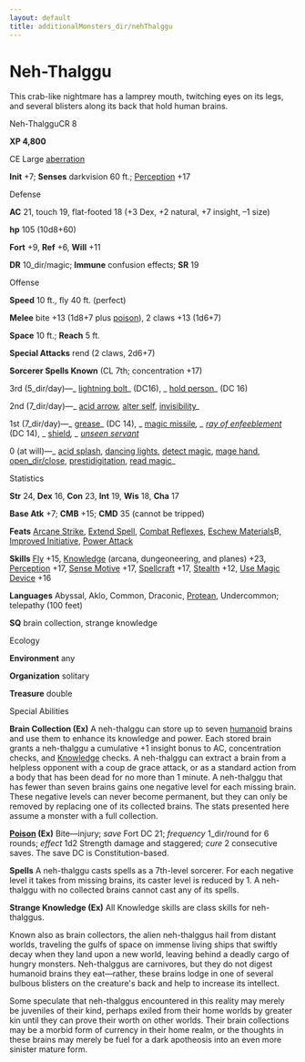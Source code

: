 ```yaml
---
layout: default
title: additionalMonsters_dir/nehThalggu
---
```

# Neh-Thalggu

This crab-like nightmare has a lamprey mouth, twitching eyes on its legs, and several blisters along its back that hold human brains.

Neh-ThalgguCR 8

**XP 4,800**

CE Large [aberration](../monsters_dir/creatureTypes#_aberration)

**Init** +7; **Senses** darkvision 60 ft.; [Perception](../additionalMonsters_dir/../skills_dir/perception#_perception) +17

Defense

**AC** 21, touch 19, flat-footed 18 (+3 Dex, +2 natural, +7 insight, –1 size)

**hp** 105 (10d8+60)

**Fort** +9, **Ref** +6, **Will** +11

**DR** 10_dir/magic; **Immune** confusion effects; **SR** 19

Offense

**Speed** 10 ft., fly 40 ft. (perfect)

**Melee** bite +13 (1d8+7 plus [poison](../monsters_dir/universalMonsterRules#_poison-(ex-or-su))), 2 claws +13 (1d6+7)

**Space** 10 ft.; **Reach** 5 ft.

**Special Attacks** rend (2 claws, 2d6+7)

**Sorcerer Spells Known** (CL 7th; concentration +17)

3rd (5_dir/day)—_ [lightning bolt](../additionalMonsters_dir/../spells_dir/lightningBolt#_lightning-bolt)_ (DC16), _ [hold person](../additionalMonsters_dir/../spells_dir/holdPerson#_hold-person)_ (DC 16)

2nd (7_dir/day)—_ [acid arrow](../additionalMonsters_dir/../spells_dir/acidArrow#_acid-arrow), [alter self](../additionalMonsters_dir/../spells_dir/alterSelf#_alter-self), [invisibility](../additionalMonsters_dir/../spells_dir/invisibility#_invisibility)_

1st (7_dir/day)—_ [grease](../additionalMonsters_dir/../spells_dir/grease#_grease)_ (DC 14), _ [magic missile](../additionalMonsters_dir/../spells_dir/magicMissile#_magic-missile)_, _ [ray of enfeeblement](../additionalMonsters_dir/../spells_dir/rayOfEnfeeblement#_ray-of-enfeeblement)_ (DC 14), _ [shield](../additionalMonsters_dir/../spells_dir/shield#_shield)_, _ [unseen servant](../additionalMonsters_dir/../spells_dir/unseenServant#_unseen-servant)_

0 (at will)—_ [acid splash](../additionalMonsters_dir/../spells_dir/acidSplash#_acid-splash), [dancing lights](../additionalMonsters_dir/../spells_dir/dancingLights#_dancing-lights), [detect magic](../additionalMonsters_dir/../spells_dir/detectMagic#_detect-magic), [mage hand](../additionalMonsters_dir/../spells_dir/mageHand#_mage-hand), [open_dir/close](../additionalMonsters_dir/../spells_dir/openClose#_open-close), [prestidigitation](../additionalMonsters_dir/../spells_dir/prestidigitation#_prestidigitation), [read magic](../additionalMonsters_dir/../spells_dir/readMagic#_read-magic)_

Statistics

**Str** 24, **Dex** 16, **Con** 23, **Int** 19, **Wis** 18, **Cha** 17

**Base Atk** +7; **CMB** +15; **CMD** 35 (cannot be tripped)

**Feats** [Arcane Strike](../additionalMonsters_dir/../feats#_arcane-strike), [Extend Spell](../additionalMonsters_dir/../feats#_extend-spell), [Combat Reflexes](../additionalMonsters_dir/../feats#_combat-reflexes), [Eschew Materials](../additionalMonsters_dir/../feats#_eschew-materials)B, [Improved Initiative](../additionalMonsters_dir/../feats#_improved-initiative), [Power Attack](../additionalMonsters_dir/../feats#_power-attack)

**Skills** [Fly](../additionalMonsters_dir/../skills_dir/fly#_fly) +15, [Knowledge](../additionalMonsters_dir/../skills_dir/knowledge#_knowledge) (arcana, dungeoneering, and planes) +23, [Perception](../additionalMonsters_dir/../skills_dir/perception#_perception) +17, [Sense Motive](../additionalMonsters_dir/../skills_dir/senseMotive#_sense-motive) +17, [Spellcraft](../additionalMonsters_dir/../skills_dir/spellcraft#_spellcraft) +17, [Stealth](../additionalMonsters_dir/../skills_dir/stealth#_stealth) +12, [Use Magic Device](../additionalMonsters_dir/../skills_dir/useMagicDevice#_use-magic-device) +16

**Languages** Abyssal, Aklo, Common, Draconic, [Protean](../monsters_dir/creatureTypes#_protean-subtype), Undercommon; telepathy (100 feet)

**SQ** brain collection, strange knowledge

Ecology

**Environment** any

**Organization** solitary

**Treasure** double

Special Abilities

**Brain Collection (Ex)** A neh-thalggu can store up to seven [humanoid](../monsters_dir/creatureTypes#_humanoid) brains and use them to enhance its knowledge and power. Each stored brain grants a neh-thalggu a cumulative +1 insight bonus to AC, concentration checks, and [Knowledge](../additionalMonsters_dir/../skills_dir/knowledge#_knowledge) checks. A neh-thalggu can extract a brain from a helpless opponent with a coup de grace attack, or as a standard action from a body that has been dead for no more than 1 minute. A neh-thalggu that has fewer than seven brains gains one negative level for each missing brain. These negative levels can never become permanent, but they can only be removed by replacing one of its collected brains. The stats presented here assume a monster with a full collection.

**[Poison](../monsters_dir/universalMonsterRules#_poison-(ex-or-su)) (Ex)** Bite—injury; _save_ Fort DC 21; _frequency_ 1_dir/round for 6 rounds; _effect_ 1d2 Strength damage and staggered; _cure_ 2 consecutive saves. The save DC is Constitution-based.

**Spells** A neh-thalggu casts spells as a 7th-level sorcerer. For each negative level it takes from missing brains, its caster level is reduced by 1. A neh-thalggu with no collected brains cannot cast any of its spells.

**Strange Knowledge (Ex)** All Knowledge skills are class skills for neh-thalggus.

Known also as brain collectors, the alien neh-thalggus hail from distant worlds, traveling the gulfs of space on immense living ships that swiftly decay when they land upon a new world, leaving behind a deadly cargo of hungry monsters. Neh-thalggus are carnivores, but they do not digest humanoid brains they eat—rather, these brains lodge in one of several bulbous blisters on the creature's back and help to increase its intellect.

Some speculate that neh-thalggus encountered in this reality may merely be juveniles of their kind, perhaps exiled from their home worlds by greater kin until they can prove their worth on other worlds. Their brain collections may be a morbid form of currency in their home realm, or the thoughts in these brains may merely be fuel for a dark apotheosis into an even more sinister mature form.

